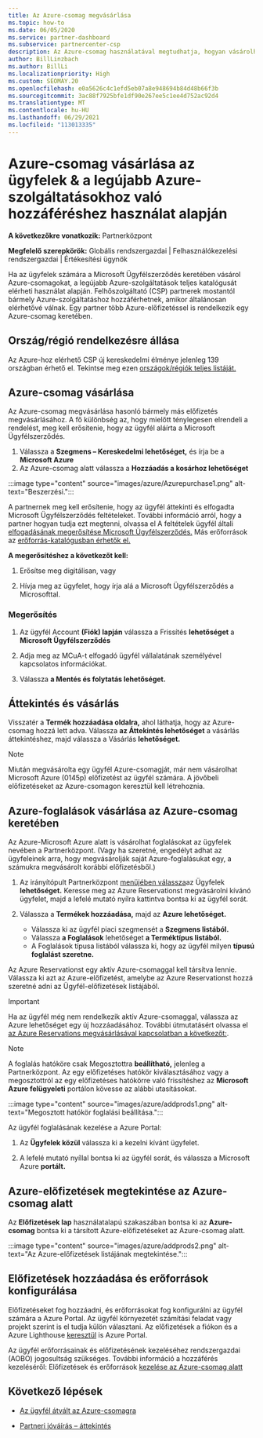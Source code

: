 ```yaml
---
title: Az Azure-csomag megvásárlása
ms.topic: how-to
ms.date: 06/05/2020
ms.service: partner-dashboard
ms.subservice: partnercenter-csp
description: Az Azure-csomag használatával megtudhatja, hogyan vásárolhat egy vagy több Azure-előfizetést, Azure Reservationst, konfigurálhatja az erőforrásokat, valamint megtekintheti vagy hozzáadhatja az előfizetéseket.
author: BillLinzbach
ms.author: BillLi
ms.localizationpriority: High
ms.custom: SEOMAY.20
ms.openlocfilehash: e0a5626c4c1efd5eb07a8e948694b84d48b66f3b
ms.sourcegitcommit: 3ac88f7925bfe1df90e267ee5c1ee4d752ac92d4
ms.translationtype: MT
ms.contentlocale: hu-HU
ms.lasthandoff: 06/29/2021
ms.locfileid: "113013335"
---
```

# <a name="purchase-the-azure-plan-for-customers--access-the-latest-azure-services-at-pay-as-you-go-rates"></a>Azure-csomag vásárlása az ügyfelek & a legújabb Azure-szolgáltatásokhoz való hozzáféréshez használat alapján

**A következőkre vonatkozik:** Partnerközpont 

**Megfelelő szerepkörök:** Globális rendszergazdai | Felhasználókezelési rendszergazdai | Értékesítési ügynök

Ha az ügyfelek számára a Microsoft Ügyfélszerződés keretében vásárol Azure-csomagokat, a legújabb Azure-szolgáltatások teljes katalógusát elérheti használat alapján. Felhőszolgáltató (CSP) partnerek mostantól bármely Azure-szolgáltatáshoz hozzáférhetnek, amikor általánosan elérhetővé válnak. Egy partner több Azure-előfizetéssel is rendelkezik egy Azure-csomag keretében. 

## <a name="countryregion-availability"></a>Ország/régió rendelkezésre állása

Az Azure-hoz elérhető CSP új kereskedelmi élménye jelenleg 139 országban érhető el. Tekintse meg ezen [országok/régiók teljes listáját.](https://query.prod.cms.rt.microsoft.com/cms/api/am/binary/RE3QN0x) 

## <a name="how-to-purchase-azure-plan"></a>Azure-csomag vásárlása

Az Azure-csomag megvásárlása hasonló bármely más előfizetés megvásárlásához. A fő különbség az, hogy mielőtt ténylegesen elrendeli a rendelést, meg kell erősítenie, hogy az ügyfél aláírta a Microsoft Ügyfélszerződés.

1. Válassza a **Szegmens – Kereskedelmi lehetőséget,** és írja be a **Microsoft Azure** 
2. Az Azure-csomag alatt válassza a **Hozzáadás a kosárhoz lehetőséget**

:::image type="content" source="images/azure/Azurepurchase1.png" alt-text="Beszerzési.":::

A partnernek meg kell erősítenie, hogy az ügyfél áttekinti és elfogadta Microsoft Ügyfélszerződés feltételeket. További információ arról, hogy a partner hogyan tudja ezt megtenni, olvassa el A feltételek ügyfél általi [elfogadásának megerősítése Microsoft Ügyfélszerződés.](confirm-customer-agreement.md) Más erőforrások az [erőforrás-katalógusban érhetők el.](https://partner.microsoft.com/resources/collection/Microsoft-Customer-Agreement-in-the-CSP-program#/)

**A megerősítéshez a következőt kell:** 

1. Erősítse meg digitálisan, vagy

2. Hívja meg az ügyfelet, hogy írja alá a Microsoft Ügyfélszerződés a Microsofttal. 

### <a name="to-confirm"></a>Megerősítés 

1. Az ügyfél Account **(Fiók) lapján** válassza a Frissítés **lehetőséget** a **Microsoft Ügyfélszerződés**  

2. Adja meg az MCuA-t elfogadó ügyfél vállalatának személyével kapcsolatos információkat.

3. Válassza **a Mentés és folytatás lehetőséget.**  

## <a name="review-and-buy"></a>Áttekintés és vásárlás

Visszatér a **Termék hozzáadása oldalra,** ahol láthatja, hogy az Azure-csomag hozzá lett adva. Válassza **az Áttekintés lehetőséget** a vásárlás áttekintéshez, majd válassza a Vásárlás **lehetőséget.** 

>[!Note]
>Miután megvásárolta egy ügyfél Azure-csomagját, már nem vásárolhat Microsoft Azure (0145p) előfizetést az ügyfél számára. A jövőbeli előfizetéseket az Azure-csomagon keresztül kell létrehoznia.

## <a name="purchase-azure-reservations-under-the-azure-plan"></a>Azure-foglalások vásárlása az Azure-csomag keretében 
  
Az Azure-Microsoft Azure alatt is vásárolhat foglalásokat az ügyfelek nevében a Partnerközpont. (Vagy ha szeretné, engedélyt [](give-customers-permission.md) adhat az ügyfeleinek arra, hogy megvásárolják saját Azure-foglalásukat egy, a számukra megvásárolt korábbi előfizetésből.)

1. Az irányítópult Partnerközpont [menüjében válassza](https://partner.microsoft.com/dashboard/)az Ügyfelek **lehetőséget.** Keresse meg az Azure Reservationst megvásárolni kívánó ügyfelet, majd a lefelé mutató nyílra kattintva bontsa ki az ügyfél sorát.

2. Válassza a **Termékek hozzáadása,** majd az **Azure lehetőséget.** 

   - Válassza ki az ügyfél piaci szegmensét a **Szegmens listából.**
   - Válassza **a Foglalások** lehetőséget **a Terméktípus listából.**
   - A Foglalások típusa listából válassza ki, hogy az ügyfél milyen **típusú foglalást szeretne.**

Az Azure Reservationst egy aktív Azure-csomaggal kell társítva lennie. Válassza ki azt az Azure-előfizetést, amelybe az Azure Reservationst hozzá szeretné adni az Ügyfél-előfizetések listájából. 

>[!Important] 
>Ha az ügyfél még nem rendelkezik aktív Azure-csomaggal, válassza az Azure lehetőséget egy új hozzáadásához. További útmutatásért olvassa el [az Azure Reservations megvásárlásával kapcsolatban a következőt:](azure-reservations-buying.md#purchase-azure-reservations).

>[!Note]
>A foglalás hatóköre csak Megosztottra **beállítható,** jelenleg a Partnerközpont. Az egy előfizetéses hatókör kiválasztásához vagy a megosztottról az egy előfizetéses hatókörre való frissítéshez az **Microsoft Azure felügyeleti** portálon kövesse az alábbi utasításokat. 

:::image type="content" source="images/azure/addprods1.png" alt-text="Megosztott hatókör foglalási beállítása.":::

Az ügyfél foglalásának kezelése a Azure Portal: 

1. Az **Ügyfelek közül** válassza ki a kezelni kívánt ügyfelet. 

2. A lefelé mutató nyíllal bontsa ki az ügyfél sorát, és válassza a Microsoft Azure **portált.**  
 
## <a name="view-azure-subscriptions-under-the-azure-plan"></a>Azure-előfizetések megtekintése az Azure-csomag alatt

Az **Előfizetések lap** használatalapú szakaszában bontsa ki az **Azure-csomag** bontsa ki a társított Azure-előfizetéseket az Azure-csomag alatt.

:::image type="content" source="images/azure/addprods2.png" alt-text="Az Azure-előfizetések listájának megtekintése."::: 


## <a name="add-subscriptions-and-configure-resources"></a>Előfizetések hozzáadása és erőforrások konfigurálása

Előfizetéseket fog hozzáadni, és erőforrásokat fog konfigurálni az ügyfél számára a Azure Portal. Az ügyfél környezetét számítási feladat vagy projekt szerint is el tudja külön választani. Az előfizetések a fiókon és a Azure Lighthouse [keresztül](https://azure.microsoft.com/services/azure-lighthouse/) is Azure Portal. 

Az ügyfél erőforrásainak és előfizetésének kezeléséhez rendszergazdai (AOBO) jogosultság szükséges.  További információ a hozzáférés kezeléséről: Előfizetések és erőforrások [kezelése az Azure-csomag alatt](azure-plan-manage.md)

## <a name="next-steps"></a>Következő lépések

- [Az ügyfél átvált az Azure-csomagra](azure-plan-transition.md)

- [Partneri jóváírás – áttekintés](partner-earned-credit.md)
